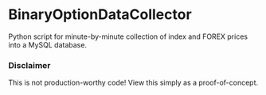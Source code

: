 # BinaryOptionDataCollector
Python script for minute-by-minute collection of index and FOREX prices into a MySQL database.
### Disclaimer
This is not production-worthy code! View this simply as a proof-of-concept.
